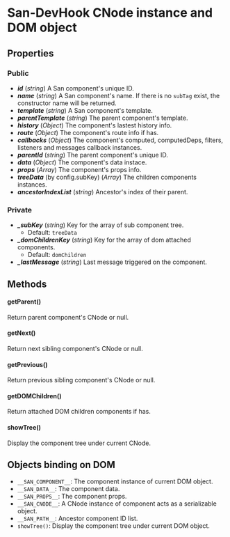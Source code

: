 # San-DevHook CNode instance and DOM object

## Properties

### Public

  - ***id*** (*string*) A San component's unique ID.
  - ***name*** (*string*) A San component's name. If there is no `subTag` exist, the constructor name will be returned.
  - ***template*** (*string*) A San component's template.
  - ***parentTemplate*** (*string*) The parent component's template.
  - ***history*** (*Object*) The component's lastest history info.
  - ***route*** (*Object*) The component's route info if has.
  - ***callbacks*** (*Object*) The component's computed, computedDeps, filters, listeners and messages callback instances.
  - ***parentId*** (*string*) The parent component's unique ID.
  - ***data*** (*Object*) The component's data instace.
  - ***props*** (*Array*) The component's props info.
  - ***treeData*** (by config.subKey) (*Array*) The children components instances.
  - ***ancestorIndexList*** (*string*) Ancestor's index of their parent.
  


### Private

  - ***_subKey*** (*string*) Key for the array of sub component tree.
    - Default: `treeData`
  - ***_domChildrenKey*** (*string*) Key for the array of dom attached components.
    - Default: `domChildren`
  - ***_lastMessage*** (*string*) Last message triggered on the component.


## Methods

#### getParent()
Return parent component's CNode or null.

#### getNext()
Return next sibling component's CNode or null.

#### getPrevious()
Return previous sibling component's CNode or null.

#### getDOMChildren()
Return attached DOM children components if has.

#### showTree()
Display the component tree under current CNode.


## Objects binding on DOM

  - `__SAN_COMPONENT__`: The component instance of current DOM object.
  - `__SAN_DATA__`: The component data.
  - `__SAN_PROPS__`: The component props.
  - `__SAN_CNODE__`: A CNode instance of component acts as a serializable object.
  - `__SAN_PATH__`: Ancestor component ID list.
  - `showTree()`: Display the component tree under current DOM object.
